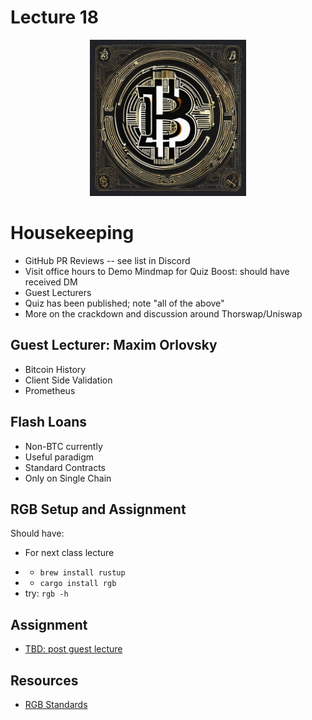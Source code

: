# Lecture 18

<div align="center">
  <img src="./RGB_sd.png" width="250" height="250" />
</div>

# Housekeeping

- GitHub PR Reviews -- see list in Discord
- Visit office hours to Demo Mindmap for Quiz Boost: should have received DM
- Guest Lecturers 
- Quiz has been published; note "all of the above"
- More on the crackdown and discussion around Thorswap/Uniswap

## Guest Lecturer: Maxim Orlovsky

- Bitcoin History 
- Client Side Validation
- Prometheus

## Flash Loans

- Non-BTC currently
- Useful paradigm
- Standard Contracts
- Only on Single Chain

## RGB Setup and Assignment

Should have:
* For next class lecture
- * `brew install rustup`
- * `cargo install rgb`
- try: `rgb -h`

## Assignment

- [TBD: post guest lecture]()

## Resources

* [RGB Standards](https://github.com/rgb-org) 
